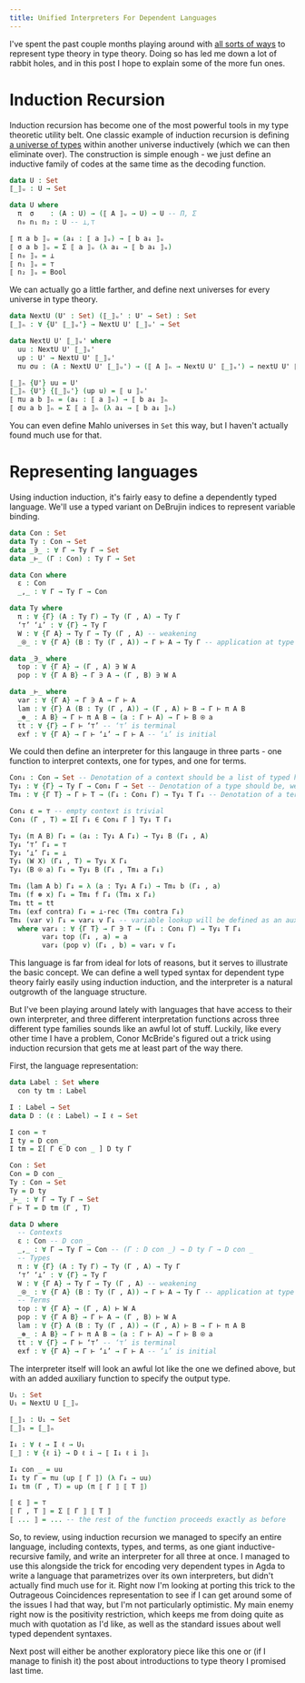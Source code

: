 ```yaml
---
title: Unified Interpreters For Dependent Languages
---
```


I've spent the past couple months playing around with [all sorts of ways](https://github.com/GallagherCommaJack/tt-provability) to represent type theory in type theory.
Doing so has led me down a lot of rabbit holes, and in this post I hope to explain some of the more fun ones.

# Induction Recursion
Induction recursion has become one of the most powerful tools in my type theoretic utility belt.
One classic example of induction recursion is defining [a universe of types](http://ncatlab.org/homotopytypetheory/show/universe) within another universe inductively (which we can then eliminate over).
The construction is simple enough - we just define an inductive family of codes at the same time as the decoding function.

```Agda
data U : Set
⟦_⟧ᵤ : U → Set

data U where
  π  σ    : (A : U) → (⟦ A ⟧ᵤ → U) → U -- Π, Σ
  n₀ n₁ n₂ : U -- ⊥,⊤

⟦ π a b ⟧ᵤ = (a↓ : ⟦ a ⟧ᵤ) → ⟦ b a↓ ⟧ᵤ
⟦ σ a b ⟧ᵤ = Σ ⟦ a ⟧ᵤ (λ a↓ → ⟦ b a↓ ⟧ᵤ)
⟦ n₀ ⟧ᵤ = ⊥
⟦ n₁ ⟧ᵤ = ⊤
⟦ n₂ ⟧ᵤ = Bool
```

We can actually go a little farther, and define next universes for every universe in type theory.

```Agda
data NextU (U' : Set) (⟦_⟧ᵤ' : U' → Set) : Set
⟦_⟧ₙ : ∀ {U' ⟦_⟧ᵤ'} → NextU U' ⟦_⟧ᵤ' → Set

data NextU U' ⟦_⟧ᵤ' where
  uu : NextU U' ⟦_⟧ᵤ'
  up : U' → NextU U' ⟦_⟧ᵤ'
  πu σu : (A : NextU U' ⟦_⟧ᵤ') → (⟦ A ⟧ₙ → NextU U' ⟦_⟧ᵤ') → nextU U' ⟦_⟧ᵤ' -- Π, Σ

⟦_⟧ₙ {U'} uu = U'
⟦_⟧ₙ {U'} {⟦_⟧ᵤ'} (up u) = ⟦ u ⟧ᵤ'
⟦ πu a b ⟧ₙ = (a↓ : ⟦ a ⟧ₙ) → ⟦ b a↓ ⟧ₙ
⟦ σu a b ⟧ₙ = Σ ⟦ a ⟧ₙ (λ a↓ → ⟦ b a↓ ⟧ₙ)
```

You can even define Mahlo universes in ``Set`` this way, but I haven't actually found much use for that.

# Representing languages

Using induction induction, it's fairly easy to define a dependently typed language.
We'll use a typed variant on DeBrujin indices to represent variable binding.

```Agda
data Con : Set
data Ty : Con → Set
data _∋_ : ∀ Γ → Ty Γ → Set
data _⊢_ (Γ : Con) : Ty Γ → Set

data Con where
  ε : Con
  _,_ : ∀ Γ → Ty Γ → Con

data Ty where
  π : ∀ {Γ} (A : Ty Γ) → Ty (Γ , A) → Ty Γ
  ‘⊤’ ‘⊥’ : ∀ {Γ} → Ty Γ
  W : ∀ {Γ A} → Ty Γ → Ty (Γ , A) -- weakening
  _⍟_ : ∀ {Γ A} (B : Ty (Γ , A)) → Γ ⊢ A → Ty Γ -- application at type level

data _∋_ where
  top : ∀ {Γ A} → (Γ , A) ∋ W A
  pop : ∀ {Γ A B} → Γ ∋ A → (Γ , B) ∋ W A

data _⊢_ where
  var : ∀ {Γ A} → Γ ∋ A → Γ ⊢ A
  lam : ∀ {Γ} A (B : Ty (Γ , A)) → (Γ , A) ⊢ B → Γ ⊢ π A B
  _⊛_ : A B} → Γ ⊢ π A B → (a : Γ ⊢ A) → Γ ⊢ B ⍟ a
  tt : ∀ {Γ} → Γ ⊢ ‘⊤’ -- ‘⊤’ is terminal
  exf : ∀ {Γ A} → Γ ⊢ ‘⊥’ → Γ ⊢ A -- ‘⊥’ is initial
```

We could then define an interpreter for this langauge in three parts - one function to interpret contexts, one for types, and one for terms.

```Agda
Con↓ : Con → Set -- Denotation of a context should be a list of typed holes to fill in an expression - think of this as the map we'll look up variables in
Ty↓ : ∀ {Γ} → Ty Γ → Con↓ Γ → Set -- Denotation of a type should be, well, a type, but should only be accessible if we can fill in all the holes
Tm↓ : ∀ {Γ T} → Γ ⊢ T → (Γ↓ : Con↓ Γ) → Ty↓ T Γ↓ -- Denotation of a term should be an inhabitant of its type, but again can only be created if we can give the variable lookup

Con↓ ε = ⊤ -- empty context is trivial
Con↓ (Γ , T) = Σ[ Γ↓ ∈ Con↓ Γ ] Ty↓ T Γ↓

Ty↓ (π A B) Γ↓ = (a↓ : Ty↓ A Γ↓) → Ty↓ B (Γ↓ , A)
Ty↓ ‘⊤’ Γ↓ = ⊤
Ty↓ ‘⊥’ Γ↓ = ⊥
Ty↓ (W X) (Γ↓ , T) = Ty↓ X Γ↓
Ty↓ (B ⍟ a) Γ↓ = Ty↓ B (Γ↓ , Tm↓ a Γ↓)

Tm↓ (lam A b) Γ↓ = λ (a : Ty↓ A Γ↓) → Tm↓ b (Γ↓ , a)
Tm↓ (f ⊛ x) Γ↓ = Tm↓ f Γ↓ (Tm↓ x Γ↓)
Tm↓ tt = tt
Tm↓ (exf contra) Γ↓ = ⊥-rec (Tm↓ contra Γ↓)
Tm↓ (var v) Γ↓ = var↓ v Γ↓ -- variable lookup will be defined as an auxiliary function
  where var↓ : ∀ {Γ T} → Γ ∋ T → (Γ↓ : Con↓ Γ) → Ty↓ T Γ↓
        var↓ top (Γ↓ , a) = a
        var↓ (pop v) (Γ↓ , b) = var↓ v Γ↓
```

This language is far from ideal for lots of reasons, but it serves to illustrate the basic concept.
We can define a well typed syntax for dependent type theory fairly easily using induction induction, and the interpreter is a natural outgrowth of the language structure.

But I've been playing around lately with languages that have access to their own interpreter, and three different interpretation functions across three different type families sounds like an awful lot of stuff.
Luckily, like every other time I have a problem, Conor McBride's figured out a trick using induction recursion that gets me at least part of the way there.

First, the language representation:

```Agda
data Label : Set where
  con ty tm : Label

I : Label → Set
data D : (ℓ : Label) → I ℓ → Set

I con = ⊤
I ty = D con _
I tm = Σ[ Γ ∈ D con _ ] D ty Γ

Con : Set
Con = D con _
Ty : Con → Set
Ty = D ty
_⊢_ : ∀ Γ → Ty Γ → Set
Γ ⊢ T = D tm (Γ , T)

data D where
  -- Contexts
  ε : Con -- D con _
  _,_ : ∀ Γ → Ty Γ → Con -- (Γ : D con _) → D ty Γ → D con _
  -- Types
  π : ∀ {Γ} (A : Ty Γ) → Ty (Γ , A) → Ty Γ
  ‘⊤’ ‘⊥’ : ∀ {Γ} → Ty Γ
  W : ∀ {Γ A} → Ty Γ → Ty (Γ , A) -- weakening
  _⍟_ : ∀ {Γ A} (B : Ty (Γ , A)) → Γ ⊢ A → Ty Γ -- application at type level
  -- Terms
  top : ∀ {Γ A} → (Γ , A) ⊢ W A
  pop : ∀ {Γ A B} → Γ ⊢ A → (Γ , B) ⊢ W A
  lam : ∀ {Γ} A (B : Ty (Γ , A)) → (Γ , A) ⊢ B → Γ ⊢ π A B
  _⊛_ : A B} → Γ ⊢ π A B → (a : Γ ⊢ A) → Γ ⊢ B ⍟ a
  tt : ∀ {Γ} → Γ ⊢ ‘⊤’ -- ‘⊤’ is terminal
  exf : ∀ {Γ A} → Γ ⊢ ‘⊥’ → Γ ⊢ A -- ‘⊥’ is initial
```

The interpreter itself will look an awful lot like the one we defined above, but with an added auxiliary function to specify the output type.

```Agda
U₁ : Set
U₁ = NextU U ⟦_⟧ᵤ

⟦_⟧₁ : U₁ → Set
⟦_⟧₁ = ⟦_⟧ₙ

I↓ : ∀ ℓ → I ℓ → U₁
⟦_⟧ : ∀ {ℓ i} → D ℓ i → ⟦ I↓ ℓ i ⟧₁

I↓ con _ = uu
I↓ ty Γ = πu (up ⟦ Γ ⟧) (λ Γ↓ → uu)
I↓ tm (Γ , T) = up (π ⟦ Γ ⟧ ⟦ T ⟧)

⟦ ε ⟧ = ⊤
⟦ Γ , T ⟧ = Σ ⟦ Γ ⟧ ⟦ T ⟧
⟦ ... ⟧ = ... -- the rest of the function proceeds exactly as before
```

So, to review, using induction recursion we managed to specify an entire language, including contexts, types, and terms, as one giant inductive-recursive family, and write an interpreter for all three at once.
I managed to use this alongside the trick for encoding very dependent types in Agda to write a language that parametrizes over its own interpreters, but didn't actually find much use for it.
Right now I'm looking at porting this trick to the Outrageous Coincidences representation to see if I can get around some of the issues I had that way, but I'm not particularly optimistic.
My main enemy right now is the positivity restriction, which keeps me from doing quite as much with quotation as I'd like, as well as the standard issues about well typed dependent syntaxes.

Next post will either be another exploratory piece like this one or (if I manage to finish it) the post about introductions to type theory I promised last time.
